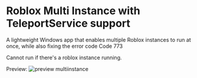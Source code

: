# Roblox Multi Instance with TeleportService support
A lightweight Windows app that enables multiple Roblox instances to run at once, while also fixing the error code Code 773

Cannot run if there's a roblox instance running.

Preview:
![preview multiinstance](https://github.com/user-attachments/assets/147cc15c-6ba7-4891-aec1-ea0f3846d1fa)

